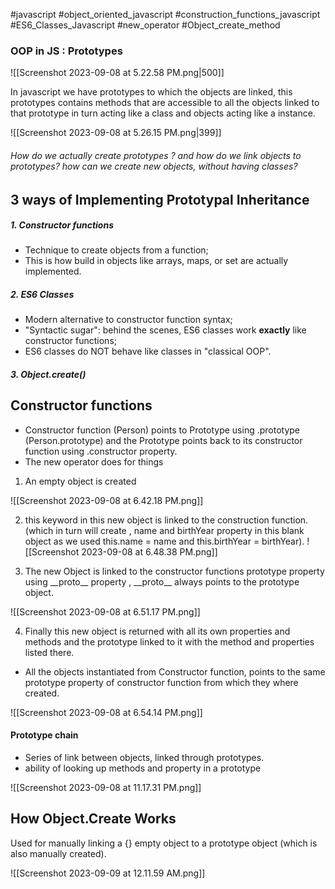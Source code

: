 #javascript 
#object_oriented_javascript
#construction_functions_javascript
#ES6_Classes_Javascript
#new_operator
#Object_create_method


### OOP in JS : Prototypes

![[Screenshot 2023-09-08 at 5.22.58 PM.png|500]]

In javascript we have prototypes to which the objects are linked, this prototypes contains methods that are accessible to all the objects linked to that prototype in turn acting like a class and objects acting like a instance.

![[Screenshot 2023-09-08 at 5.26.15 PM.png|399]]

 
 
###### How do we actually create prototypes ? and how do we link objects to prototypes? how can we create new objects, without having classes?

## 3 ways of Implementing Prototypal Inheritance 

##### 1. Constructor functions
- Technique to create objects from a function;
- This is how build in objects like arrays, maps, or set are actually implemented.
##### 2. ES6 Classes
- Modern alternative to constructor function syntax;
- "Syntactic sugar": behind the scenes, ES6 classes work **exactly** like constructor functions;
- ES6 classes do NOT behave like classes in "classical OOP".
##### 3. Object.create()


## Constructor functions


- Constructor function (Person) points to  Prototype using .prototype (Person.prototype) and the Prototype points back to its constructor function using .constructor property.
- The new operator does for things

1. An empty object is created 

![[Screenshot 2023-09-08 at 6.42.18 PM.png]]
	
 2. this keyword in this new object is linked to the construction function. (which in turn will create , name and birthYear property in this blank object as we used this.name = name  and this.birthYear = birthYear).
 ![[Screenshot 2023-09-08 at 6.48.38 PM.png]]

3. The new Object is linked to the constructor functions prototype property using            \_\_proto__ property ,  \_\_proto__ always points to the prototype object.

 ![[Screenshot 2023-09-08 at 6.51.17 PM.png]]

4. Finally this new object is returned with all its own properties and methods and the prototype linked to it with the method and properties listed there.


- All the objects instantiated from Constructor function, points to the same prototype property of constructor function from which they where created.

![[Screenshot 2023-09-08 at 6.54.14 PM.png]]


#### Prototype chain 
- Series of link between objects, linked through prototypes.
- ability of looking up methods and property in a prototype 


![[Screenshot 2023-09-08 at 11.17.31 PM.png]]

## How Object.Create Works

Used for manually linking a {} empty object to a prototype object (which is also manually created).

![[Screenshot 2023-09-09 at 12.11.59 AM.png]]

